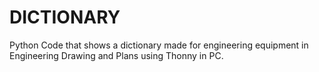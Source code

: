 # DICTIONARY
Python Code that shows a dictionary made for engineering equipment in Engineering Drawing and Plans using Thonny in PC. 
